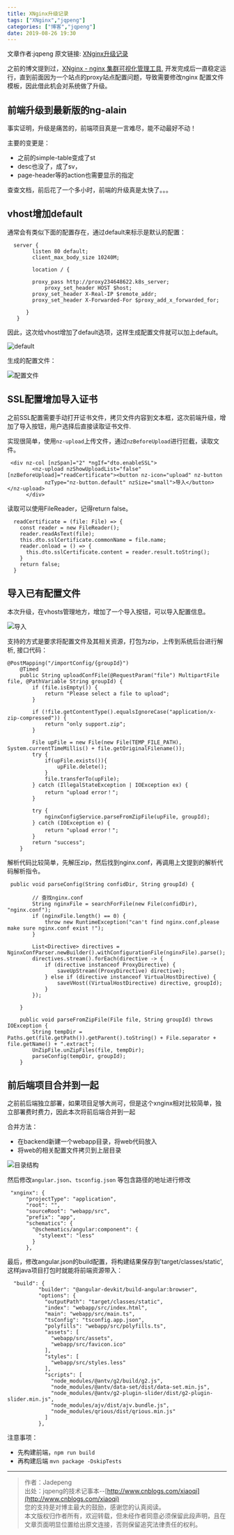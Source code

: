 ```yaml
---
title: XNginx升级记录
tags: ["XNginx","jqpeng"]
categories: ["博客","jqpeng"]
date: 2019-08-26 19:30
---
```

文章作者:jqpeng
原文链接: [XNginx升级记录](https://www.cnblogs.com/xiaoqi/p/xnginx-v-1-1.html)

之前的博文提到过，[XNginx - nginx 集群可视化管理工具](https://www.cnblogs.com/xiaoqi/p/xnginx.html), 开发完成后一直稳定运行，直到前面因为一个站点的proxy站点配置问题，导致需要修改nginx 配置文件模板，因此借此机会对系统做了升级。

## 前端升级到最新版的ng-alain

事实证明，升级是痛苦的，前端项目真是一言难尽，能不动最好不动！

主要的变更是：  
 - 之前的simple-table变成了st  
 - desc也没了，成了sv，  
 - page-header等的action也需要显示的指定

查查文档，前后花了一个多小时，前端的升级真是太快了。。。

## vhost增加default

通常会有类似下面的配置存在，通过default来标示是默认的配置：


      server {
            listen 80 default;
            client_max_body_size 10240M;
          
            location / {
            
            proxy_pass http://proxy234648622.k8s_server;
                proxy_set_header HOST $host;
            proxy_set_header X-Real-IP $remote_addr;
            proxy_set_header X-Forwarded-For $proxy_add_x_forwarded_for;
                                
          }          
       }


因此，这次给vhost增加了default选项，这样生成配置文件就可以加上default。

![default](https://gitee.com/jadepeng/pic/raw/master/pic/2019/8/26/1566817603353.png)

生成的配置文件：

![配置文件](https://gitee.com/jadepeng/pic/raw/master/pic/2019/8/26/1566817664946.png)

## SSL配置增加导入证书

之前SSL配置需要手动打开证书文件，拷贝文件内容到文本框，这次前端升级，增加了导入按钮，用户选择后直接读取证书文件.

实现很简单，使用`nz-upload`上传文件，通过`nzBeforeUpload`进行拦截，读取文件。


     <div nz-col [nzSpan]="2" *ngIf="dto.enableSSL">
            <nz-upload nzShowUploadList="false" [nzBeforeUpload]="readCertificate"><button nz-icon="upload" nz-button
                nzType="nz-button.default" nzSize="small">导入</button> </nz-upload>
          </div>  


读取可以使用FileReader，记得return false。


      readCertificate = (file: File) => {
        const reader = new FileReader();
        reader.readAsText(file);
        this.dto.sslCertificate.commonName = file.name;
        reader.onload = () => {
          this.dto.sslCertificate.content = reader.result.toString();
        }
        return false;
      }


## 导入已有配置文件

本次升级，在vhosts管理地方，增加了一个导入按钮，可以导入配置信息。

![导入](https://gitee.com/jadepeng/pic/raw/master/pic/2019/8/26/1566818042877.png)

支持的方式是要求将配置文件及其相关资源，打包为zip，上传到系统后台进行解析, 接口代码：


    
    @PostMapping("/importConfig/{groupId}")
        @Timed
        public String uploadConfFile(@RequestParam("file") MultipartFile file, @PathVariable String groupId) {
            if (file.isEmpty()) {
                return "Please select a file to upload";
            }
    
            if (!file.getContentType().equalsIgnoreCase("application/x-zip-compressed")) {
                return "only support.zip";
            }
    
            File upFile = new File(new File(TEMP_FILE_PATH),  System.currentTimeMillis() + file.getOriginalFilename());
            try {
                if(upFile.exists()){
                    upFile.delete();
                }
                file.transferTo(upFile);
            } catch (IllegalStateException | IOException ex) {
                return "upload error！";
            }
    
            try {
                nginxConfigService.parseFromZipFile(upFile, groupId);
            } catch (IOException e) {
                return "upload error！";
            }
            return "success";
        }
    
    


解析代码比较简单，先解压zip，然后找到nginx.conf，再调用上文提到的解析代码解析指令。


     public void parseConfig(String confidDir, String groupId) {
    
            // 查找nginx.conf
            String nginxFile = searchForFile(new File(confidDir), "nginx.conf");
            if (nginxFile.length() == 0) {
                throw new RuntimeException("can't find nginx.conf,please make sure nginx.conf exist !");
            }
    
            List<Directive> directives = NginxConfParser.newBuilder().withConfigurationFile(nginxFile).parse();
            directives.stream().forEach(directive -> {
                if (directive instanceof ProxyDirective) {
                    saveUpStream((ProxyDirective) directive);
                } else if (directive instanceof VirtualHostDirective) {
                    saveVHost((VirtualHostDirective) directive, groupId);
                }
            });
    
        }
    
        public void parseFromZipFile(File file, String groupId) throws IOException {
            String tempDir = Paths.get(file.getPath()).getParent().toString() + File.separator + file.getName() + ".extract";
            UnZipFile.unZipFiles(file, tempDir);
            parseConfig(tempDir, groupId);
        }


## 前后端项目合并到一起

之前前后端独立部署，如果项目足够大尚可，但是这个xnginx相对比较简单，独立部署费时费力，因此本次将前后端合并到一起

合并方法：

- 在backend新建一个webapp目录，将web代码放入
- 将web的相关配置文件拷贝到上层目录


![目录结构](https://gitee.com/jadepeng/pic/raw/master/pic/2019/8/26/1566818538910.png)

然后修改`angular.json`、`tsconfig.json` 等包含路径的地址进行修改


     "xnginx": {
          "projectType": "application",
          "root": "",
          "sourceRoot": "webapp/src",
          "prefix": "app",
          "schematics": {
            "@schematics/angular:component": {
              "styleext": "less"
            }
          },


最后，修改angular.json的build配置，将构建结果保存到'target/classes/static',这样java项目打包时就能将前端资源带入：


      "build": {
              "builder": "@angular-devkit/build-angular:browser",
              "options": {
                "outputPath": "target/classes/static",
                "index": "webapp/src/index.html",
                "main": "webapp/src/main.ts",
                "tsConfig": "tsconfig.app.json",
                "polyfills": "webapp/src/polyfills.ts",
                "assets": [
                  "webapp/src/assets",
                  "webapp/src/favicon.ico"
                ],
                "styles": [
                  "webapp/src/styles.less"
                ],
                "scripts": [
                  "node_modules/@antv/g2/build/g2.js",
                  "node_modules/@antv/data-set/dist/data-set.min.js",
                  "node_modules/@antv/g2-plugin-slider/dist/g2-plugin-slider.min.js",
                  "node_modules/ajv/dist/ajv.bundle.js",
                  "node_modules/qrious/dist/qrious.min.js"
                ]
              },


注意事项：

- 先构建前端，`npm run build`
- 再构建后端 `mvn package -DskipTests`


* * *


> 作者：Jadepeng  
>  出处：jqpeng的技术记事本--[http://www.cnblogs.com/xiaoqi](http://www.cnblogs.com/xiaoqi)  
>  您的支持是对博主最大的鼓励，感谢您的认真阅读。  
>  本文版权归作者所有，欢迎转载，但未经作者同意必须保留此段声明，且在文章页面明显位置给出原文连接，否则保留追究法律责任的权利。


